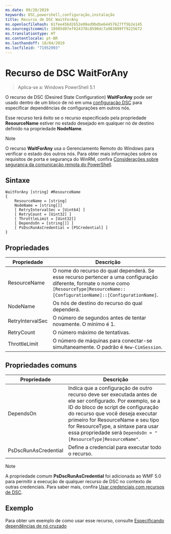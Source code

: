 ```yaml
---
ms.date: 09/20/2019
keywords: DSC,powershell,configuração,instalação
title: Recurso de DSC WaitForAny
ms.openlocfilehash: 61fee456d2652e08ed9bdbe64457627ff5b2e145
ms.sourcegitcommit: 18985d07ef024378c8590dc7a983099ff9225672
ms.translationtype: HT
ms.contentlocale: pt-BR
ms.lasthandoff: 10/04/2019
ms.locfileid: "71952993"
---
```

# <a name="dsc-waitforany-resource"></a>Recurso de DSC WaitForAny

> Aplica-se a: Windows PowerShell 5.1

O recurso de DSC (Desired State Configuration) **WaitForAny** pode ser usado dentro de um bloco de nó em uma [configuração DSC](../../../configurations/configurations.md) para especificar dependências de configurações em outros nós.

Esse recurso terá êxito se o recurso especificado pela propriedade **ResourceName** estiver no estado desejado em qualquer nó de destino definido na propriedade **NodeName**.

> [!NOTE]
> O recurso **WaitForAny** usa o Gerenciamento Remoto do Windows para verificar o estado dos outros nós. Para obter mais informações sobre os requisitos de porta e segurança do WinRM, confira [Considerações sobre segurança da comunicação remota do PowerShell](/powershell/scripting/learn/remoting/winrmsecurity?view=powershell-6).

## <a name="syntax"></a>Sintaxe

```Syntax
WaitForAny [string] #ResourceName
{
    ResourceName = [string]
    NodeName = [string[]]
    [ RetryIntervalSec = [Uint64] ]
    [ RetryCount = [Uint32] ]
    [ ThrottleLimit = [Uint32]]
    [ DependsOn = [string[]] ]
    [ PsDscRunAsCredential = [PSCredential] ]
}
```

## <a name="properties"></a>Propriedades

|Propriedade |Descrição |
|---|---|
|ResourceName |O nome do recurso do qual dependerá. Se esse recurso pertencer a uma configuração diferente, formate o nome como `[ResourceType]ResourceName::[ConfigurationName]::[ConfigurationName]`. |
|NodeName |Os nós de destino do recurso do qual dependerá. |
|RetryIntervalSec |O número de segundos antes de tentar novamente. O mínimo é 1. |
|RetryCount |O número máximo de tentativas. |
|ThrottleLimit |O número de máquinas para conectar-se simultaneamente. O padrão é `New-CimSession`. |

## <a name="common-properties"></a>Propriedades comuns

|Propriedade |Descrição |
|---|---|
|DependsOn |Indica que a configuração de outro recurso deve ser executada antes de ele ser configurado. Por exemplo, se a ID do bloco de script de configuração do recurso que você deseja executar primeiro for ResourceName e seu tipo for ResourceType, a sintaxe para usar essa propriedade será `DependsOn = "[ResourceType]ResourceName"`. |
|PsDscRunAsCredential |Define a credencial para executar todo o recurso. |

> [!NOTE]
> A propriedade comum **PsDscRunAsCredential** foi adicionada ao WMF 5.0 para permitir a execução de qualquer recurso de DSC no contexto de outras credenciais. Para saber mais, confira [Usar credenciais com recursos de DSC](../../../configurations/runasuser.md).

## <a name="example"></a>Exemplo

Para obter um exemplo de como usar esse recurso, consulte [Especificando dependências de nó cruzado](../../../configurations/crossNodeDependencies.md)